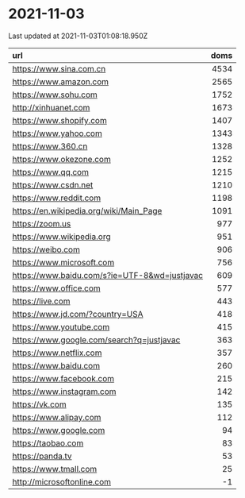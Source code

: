 # 2021-11-03

<!-- BEGIN -->
Last updated at 2021-11-03T01:08:18.950Z

url | doms
:- | -:
https://www.sina.com.cn | 4534
https://www.amazon.com | 2565
https://www.sohu.com | 1752
http://xinhuanet.com | 1673
https://www.shopify.com | 1407
https://www.yahoo.com | 1343
https://www.360.cn | 1328
https://www.okezone.com | 1252
https://www.qq.com | 1215
https://www.csdn.net | 1210
https://www.reddit.com | 1198
https://en.wikipedia.org/wiki/Main_Page | 1091
https://zoom.us | 977
https://www.wikipedia.org | 951
https://weibo.com | 906
https://www.microsoft.com | 756
https://www.baidu.com/s?ie=UTF-8&wd=justjavac | 609
https://www.office.com | 577
https://live.com | 443
https://www.jd.com/?country=USA | 418
https://www.youtube.com | 415
https://www.google.com/search?q=justjavac | 363
https://www.netflix.com | 357
https://www.baidu.com | 260
https://www.facebook.com | 215
https://www.instagram.com | 142
https://vk.com | 135
https://www.alipay.com | 112
https://www.google.com | 94
https://taobao.com | 83
https://panda.tv | 53
https://www.tmall.com | 25
http://microsoftonline.com | -1
<!-- END -->
